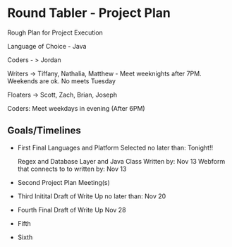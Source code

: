 # Round Tabler  - Project Plan
Rough Plan for Project Execution

Language of Choice - Java

Coders - > Jordan 

Writers -> Tiffany, Nathalia, Matthew - Meet weeknights after 7PM.  Weekends are ok. No meets Tuesday

Floaters -> Scott, Zach, Brian, Joseph

Coders: Meet weekdays in evening (After 6PM)

## Goals/Timelines

* First
    Final Languages and Platform Selected no later than:  Tonight!!
    
    Regex and Database Layer and Java Class  Written by: Nov 13
    Webform that connects to to written by: Nov 13
    
    
* Second
    Project Plan Meeting(s)

* Third
    Initital Draft of Write Up no later than: Nov 20
* Fourth
    Final Draft of Write Up Nov 28
* Fifth
  
* Sixth
